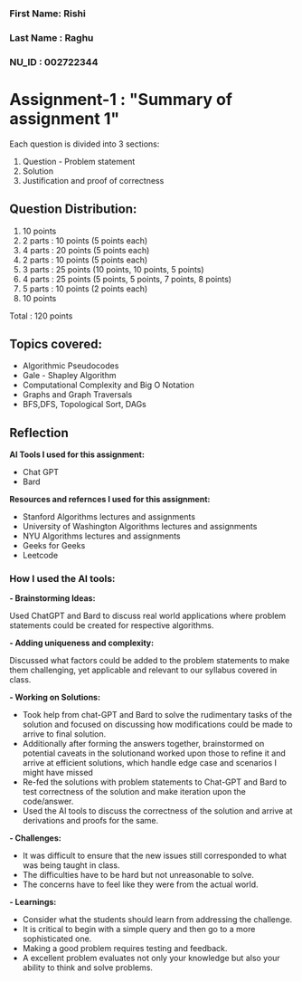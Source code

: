 ### First Name: Rishi
### Last Name : Raghu
### NU_ID : 002722344

# Assignment-1 : "Summary of assignment 1" 

Each question is divided into 3 sections:

1. Question - Problem statement
2. Solution 
3. Justification and proof of correctness

## Question Distribution:

1. 10 points
2. 2 parts : 10 points (5 points each)
3. 4 parts : 20 points (5 points each)
4. 2 parts : 10 points (5 points each)
5. 3 parts : 25 points (10 points, 10 points, 5 points)
6. 4 parts : 25 points (5 points, 5 points, 7 points, 8 points)
7. 5 parts : 10 points (2 points each)
8. 10 points

Total : 120 points

## Topics covered:
- Algorithmic Pseudocodes
- Gale - Shapley Algorithm
- Computational Complexity and Big O Notation
- Graphs and Graph Traversals
- BFS,DFS, Topological Sort, DAGs

## Reflection

**AI Tools I used for this assignment:**
- Chat GPT
- Bard

**Resources and refernces I used for this assignment:**

- Stanford Algorithms lectures and assignments
- University of Washington Algorithms lectures and assignments
- NYU Algorithms lectures and assignments
- Geeks for Geeks
- Leetcode

### How I used the AI tools:

**- Brainstorming Ideas:** 

Used ChatGPT and Bard to discuss real world applications where problem statements could be created for respective algorithms.

**- Adding uniqueness and complexity:**

Discussed what factors could be added to the problem statements to make them challenging, yet applicable and relevant to our syllabus covered in class.

**- Working on Solutions:** 

- Took help from chat-GPT and Bard to solve the rudimentary tasks of the solution and focused on discussing how modifications could be made to arrive to final solution.
- Additionally after forming the answers together, brainstormed on potential caveats in the solutionand worked upon those to refine it and arrive at efficient solutions, which handle edge case and scenarios I might have missed
- Re-fed the solutions with problem statements to Chat-GPT and Bard to test correctness of the solution and make iteration upon the code/answer.
- Used the AI tools to discuss the correctness of the solution and arrive at derivations and proofs for the same.

**- Challenges:**

- It was difficult to ensure that the new issues still corresponded to what was being taught in class.
- The difficulties have to be hard but not unreasonable to solve.
- The concerns have to feel like they were from the actual world.

**- Learnings:**

- Consider what the students should learn from addressing the challenge.
- It is critical to begin with a simple query and then go to a more sophisticated one.
- Making a good problem requires testing and feedback.
- A excellent problem evaluates not only your knowledge but also your ability to think and solve problems.